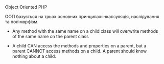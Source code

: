 Object Oriented PHP

ООП базується на трьох основних принципах:інкапсуляція, наслідування та поліморфізм.

- Any method with the same name on a child class will overwrite
methods of the same name on the parent class

- A child CAN access the methods and properties on a parent, but a parent CANNOT access methods on a child. A parent should know nothing about a child.